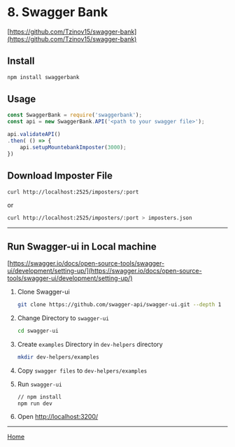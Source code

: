 # 8. Swagger Bank

[https://github.com/Tzinov15/swagger-bank](https://github.com/Tzinov15/swagger-bank)

## Install

```sh
npm install swaggerbank
```

## Usage

```js
const SwaggerBank = require('swaggerbank');
const api = new SwaggerBank.API('<path to your swagger file>');

api.validateAPI()
.then( () => {
    api.setupMountebankImposter(3000);
})
```

## Download Imposter File

```sh
curl http://localhost:2525/imposters/:port
```

or

```sh
curl http://localhost:2525/imposters/:port > imposters.json
```

---

## Run Swagger-ui in Local machine

[https://swagger.io/docs/open-source-tools/swagger-ui/development/setting-up/](https://swagger.io/docs/open-source-tools/swagger-ui/development/setting-up/)

1. Clone Swagger-ui

    ```sh
    git clone https://github.com/swagger-api/swagger-ui.git --depth 1
    ```

2. Change Directory to `swagger-ui`

    ```sh
    cd swagger-ui
    ```

3. Create `examples` Directory in `dev-helpers` directory

    ```sh
    mkdir dev-helpers/examples
    ```

4. Copy `swagger files` to `dev-helpers/examples`
5. Run `swagger-ui`

    ```sh
    // npm install
    npm run dev
    ```

6. Open [http://localhost:3200/](http://localhost:3200/)

---

[Home](README.md)